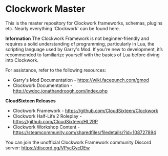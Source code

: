 # Clockwork Master
This is the master repository for Clockwork frameworks, schemas, plugins etc. Nearly everything 'Clockwork' can be found here.

**Information**
The Clockwork Framework is not beginner-friendly and requires a solid understanding of programming, particularly in Lua, the scripting language used by Garry's Mod. If you're new to development, it’s recommended to familiarize yourself with the basics of Lua before diving into Clockwork.

For assistance, refer to the following resources:
- Garry's Mod Documentation - https://wiki.facepunch.com/gmod
- Clockwork Documentation - http://cwdoc.jonathandroogh.com/index.php

**CloudSixteen Releases**
- Clockwork Framework - https://github.com/CloudSixteen/Clockwork
- Clockwork Half-Life 2 Roleplay - https://github.com/CloudSixteen/HL2RP
- Clockwork Workshop Content - https://steamcommunity.com/sharedfiles/filedetails/?id=108727894

You can join the unofficial Clockwork Framework community Discord server:
https://discord.gg/VPycGycDEw
